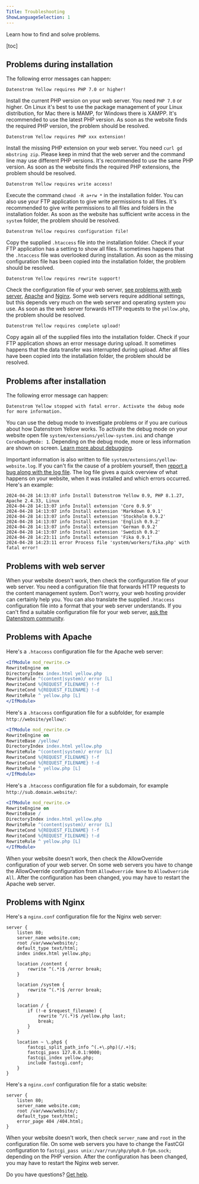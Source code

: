 ```yaml
---
Title: Troubleshooting
ShowLanguageSelection: 1
---
```

Learn how to find and solve problems.

[toc]

## Problems during installation

The following error messages can happen:

```
Datenstrom Yellow requires PHP 7.0 or higher!
```

Install the current PHP version on your web server. You need `PHP 7.0` or higher. On Linux it's best to use the package management of your Linux distribution, for Mac there is MAMP, for Windows there is XAMPP. It's recommended to use the latest PHP version. As soon as the website finds the required PHP version, the problem should be resolved.

```
Datenstrom Yellow requires PHP xxx extension!
```

Install the missing PHP extension on your web server. You need `curl gd mbstring zip`. Please keep in mind that the web server and the command line may use different PHP versions. It's recommended to use the same PHP version. As soon as the website finds the required PHP extensions, the problem should be resolved.

```
Datenstrom Yellow requires write access!
```

Execute the command `chmod -R a+rw *` in the installation folder. You can also use your FTP application to give write permissions to all files. It's recommended to give write permissions to all files and folders in the installation folder. As soon as the website has sufficient write access in the `system` folder, the problem should be resolved.

```
Datenstrom Yellow requires configuration file!
```

Copy the supplied `.htaccess` file into the installation folder. Check if your FTP application has a setting to show all files. It sometimes happens that the `.htaccess` file was overlooked during installation. As soon as the missing configuration file has been copied into the installation folder, the problem should be resolved.

```
Datenstrom Yellow requires rewrite support!
```

Check the configuration file of your web server, [see problems with web server](#problems-with-web-server), [Apache](#problems-with-apache) and [Nginx](#problems-with-nginx). Some web servers require additional settings, but this depends very much on the web server and operating system you use. As soon as the web server forwards HTTP requests to the `yellow.php`, the problem should be resolved.

```
Datenstrom Yellow requires complete upload!
```

Copy again all of the supplied files into the installation folder. Check if your FTP application shows an error message during upload. It sometimes happens that the data transfer was interrupted during upload. After all files have been copied into the installation folder, the problem should be resolved.

## Problems after installation

The following error message can happen:

```
Datenstrom Yellow stopped with fatal error. Activate the debug mode for more information.
```

You can use the debug mode to investigate problems or if you are curious about how Datenstrom Yellow works. To activate the debug mode on your website open file `system/extensions/yellow-system.ini` and change `CoreDebugMode: 1`. Depending on the debug mode, more or less information are shown on screen. [Learn more about debugging](api-for-developers#debug-mode).

Important information is also written to file `system/extensions/yellow-website.log`. If you can't fix the cause of a problem yourself, then [report a bug along with the log file](contributing-guidelines). The log file gives a quick overview of what happens on your website, when it was installed and which errors occurred. Here's an example:

```
2024-04-28 14:13:07 info Install Datenstrom Yellow 0.9, PHP 8.1.27, Apache 2.4.33, Linux
2024-04-28 14:13:07 info Install extension 'Core 0.9.9'
2024-04-28 14:13:07 info Install extension 'Markdown 0.9.1'
2024-04-28 14:13:07 info Install extension 'Stockholm 0.9.2'
2024-04-28 14:13:07 info Install extension 'English 0.9.2'
2024-04-28 14:13:07 info Install extension 'German 0.9.2'
2024-04-28 14:13:07 info Install extension 'Swedish 0.9.2'
2024-04-28 14:23:11 info Install extension 'Fika 0.9.1'
2024-04-28 14:23:11 error Process file 'system/workers/fika.php' with fatal error!
```

## Problems with web server

When your website doesn't work, then check the configuration file of your web server. You need a configuration file that forwards HTTP requests to the content management system. Don't worry, your web hosting provider can certainly help you. You can also translate the supplied `.htaccess` configuration file into a format that your web server understands. If you can't find a suitable configuration file for your web server, [ask the Datenstrom community](contributing-guidelines).

## Problems with Apache

Here's a `.htaccess` configuration file for the Apache web server:

``` apache
<IfModule mod_rewrite.c>
RewriteEngine on
DirectoryIndex index.html yellow.php
RewriteRule ^(content|system)/ error [L]
RewriteCond %{REQUEST_FILENAME} !-f
RewriteCond %{REQUEST_FILENAME} !-d
RewriteRule ^ yellow.php [L]
</IfModule>
```

Here's a `.htaccess` configuration file for a subfolder, for example `http://website/yellow/`:

``` apache
<IfModule mod_rewrite.c>
RewriteEngine on
RewriteBase /yellow/
DirectoryIndex index.html yellow.php
RewriteRule ^(content|system)/ error [L]
RewriteCond %{REQUEST_FILENAME} !-f
RewriteCond %{REQUEST_FILENAME} !-d
RewriteRule ^ yellow.php [L]
</IfModule>
```

Here's a `.htaccess` configuration file for a subdomain, for example `http://sub.domain.website/`:

``` apache
<IfModule mod_rewrite.c>
RewriteEngine on
RewriteBase /
DirectoryIndex index.html yellow.php
RewriteRule ^(content|system)/ error [L]
RewriteCond %{REQUEST_FILENAME} !-f
RewriteCond %{REQUEST_FILENAME} !-d
RewriteRule ^ yellow.php [L]
</IfModule>
```

When your website doesn't work, then check the AllowOverride configuration of your web server. On some web servers you have to change the AllowOverride configuration from `AllowOverride None` to `AllowOverride All`. After the configuration has been changed, you may have to restart the Apache web server.

## Problems with Nginx

Here's a `nginx.conf` configuration file for the Nginx web server:

``` nginx
server {
    listen 80;
    server_name website.com;
    root /var/www/website/;
    default_type text/html;
    index index.html yellow.php;

    location /content {
        rewrite ^(.*)$ /error break;
    }

    location /system {
        rewrite ^(.*)$ /error break;
    }

    location / {
        if (!-e $request_filename) {
            rewrite ^/(.*)$ /yellow.php last;
            break;
        }
    }

    location ~ \.php$ {
        fastcgi_split_path_info ^(.+\.php)(/.+)$;
        fastcgi_pass 127.0.0.1:9000;
        fastcgi_index yellow.php;
        include fastcgi.conf;
    }
}
```

Here's a `nginx.conf` configuration file for a static website:

``` nginx
server {
    listen 80;
    server_name website.com;
    root /var/www/website/;
    default_type text/html;
    error_page 404 /404.html;
}
```

When your website doesn't work, then check `server_name` and `root` in the configuration file. On some web servers you have to change the FastCGI configuration to `fastcgi_pass unix:/var/run/php/php8.0-fpm.sock;` depending on the PHP version. After the configuration has been changed, you may have to restart the Nginx web server.

Do you have questions? [Get help](.).
